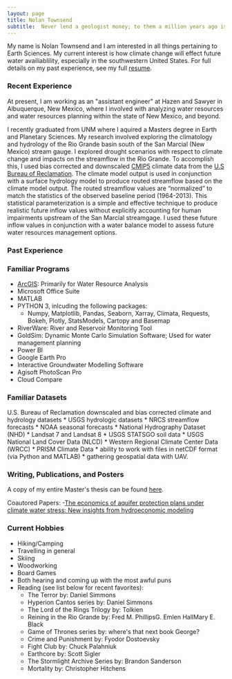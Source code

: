 ```yaml
---
layout: page
title: Nolan Townsend
subtitle:  Never lend a geologist money; to them a million years ago is recent.
---
```


My name is Nolan Townsend and I am interested in all things pertaining to Earth Sciences.  My current interest is how climate change will effect future water availiablility, especially in the southwestern United States.  For full details on my past experience, see my full [resume](https://drive.google.com/file/d/11x2x3UTb03kDQmqOKLItCYpowo4Przh9/preview).

### Recent Experience

At present, I am working as an "assistant engineer" at Hazen and Sawyer in Albuquerque, New Mexico, where I involved with analyzing water resources and water resources planning within the state of New Mexico, and beyond.

I recently graduated from UNM where I aquired a Masters degree in Earth and Planetary Sciences.  My research involved exploring the climatology and hydrology of the Rio Grande basin south of the San Marcial (New Mexico) stream gauge.  I explored drought scenarios with respect to climate change and impacts on the streamflow in the Rio Grande. To accomplish this, I used bias corrected and downscaled  [CMIP5](https://pcmdi.llnl.gov/mips/cmip5/data-portal.html) climate data from the [U.S Bureau of Reclamation](https://gdo-dcp.ucllnl.org/downscaled_cmip_projections/dcpInterface.html#Welcome).  The climate model output is used in conjunction with a surface hydrology model to produce routed streamflow based on the climate model output.  The routed streamflow values are “normalized” to match the statistics of the observed baseline period (1964-2013).  This statistical parameterization is a simple and effective technique to produce realistic future inflow values without explicitly accounting for human impairments upstream of the San Marcial streamgage.  I used these future inflow values in conjunction with a water balance model to assess future water resources management options.

### Past Experience

### Familiar Programs
- [ArcGIS](http://www.unm.edu/~ntownsend/): Primarily for Water Resource Analysis
- Microsoft Office Suite
- MATLAB
- PYTHON 3, inlcuding the following packages:
  * Numpy, Matplotlib, Pandas, Seaborn, Xarray, Climata, Requests, Bokeh, Plotly, StatsModels, Cartopy and Basemap
- RiverWare: River and Reservoir Monitoring Tool
- GoldSim: Dynamic Monte Carlo Simulation Software;  Used for water management planning
- Power BI
- Google Earth Pro
- Interactive Groundwater Modelling Software
- Agisoft PhotoScan Pro
- Cloud Compare

### Familiar Datasets
U.S. Bureau of Reclamation downscaled and bias corrected climate and hydrology datasets * USGS hydrologic datasets * NRCS streamflow forecasts * NOAA seasonal forecasts * National Hydrography Dataset (NHD) * Landsat 7 and Landsat 8 * USGS STATSGO soil data * USGS National Land Cover Data (NLCD) * Western Regional Climate Center Data (WRCC) * PRISM Climate Data * ability to work with files in netCDF format (via Python and MATLAB) * gathering geospatial data with UAV.

### Writing, Publications, and Posters

A copy of my entire Master's thesis can be found [here](https://digitalrepository.unm.edu/eps_etds/259/).

Coautored Papers:
-[The economics of aquifer protection plans under climate water stress: New
insights from hydroeconomic modeling](https://water-research.nmsu.edu/files/2019/07/JH_July_5_2019a.pdf)

### Current Hobbies
- Hiking/Camping
- Travelling in general
- Skiing
- Woodworking
- Board Games
- Both hearing and coming up with the most awful puns
- Reading (see list below for recent favorites):
  * The Terror by: Daniel Simmons
  * Hyperion Cantos series by: Daniel Simmons
  * The Lord of the Rings Trilogy by: Tolkien
  * Reining in the Rio Grande by: Fred M. PhillipsG. Emlen HallMary E. Black
  * Game of Thrones series by: where's that next book George?
  * Crime and Punishment by: Fyodor Dostoevsky
  * Fight Club by: Chuck Palahniuk 
  * Earthcore by: Scott Sigler
  * The Stormlight Archive Series by: Brandon Sanderson
  * Mortality by: Christopher Hitchens
